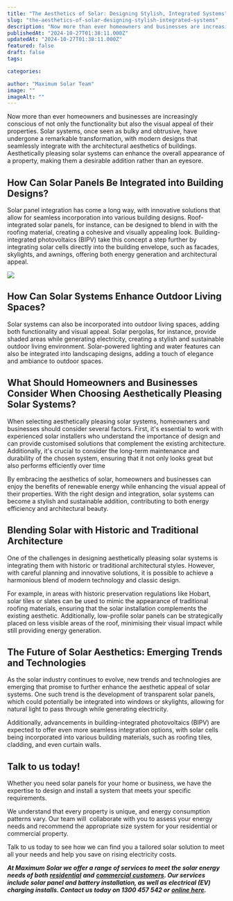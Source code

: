 ```yaml
---
title: "The Aesthetics of Solar: Designing Stylish, Integrated Systems"
slug: "the-aesthetics-of-solar-designing-stylish-integrated-systems"
description: "Now more than ever homeowners and businesses are increasingly conscious of not only the functionality but also the visual appeal of their properties. Solar syst"
publishedAt: "2024-10-27T01:38:11.000Z"
updatedAt: "2024-10-27T01:38:11.000Z"
featured: false
draft: false
tags:

categories:

author: "Maximum Solar Team"
image: ""
imageAlt: ""
---
```


Now more than ever homeowners and businesses are increasingly conscious of not only the functionality but also the visual appeal of their properties. Solar systems, once seen as bulky and obtrusive, have undergone a remarkable transformation, with modern designs that seamlessly integrate with the architectural aesthetics of buildings. Aesthetically pleasing solar systems can enhance the overall appearance of a property, making them a desirable addition rather than an eyesore.

## How Can Solar Panels Be Integrated into Building Designs?

Solar panel integration has come a long way, with innovative solutions that allow for seamless incorporation into various building designs. Roof-integrated solar panels, for instance, can be designed to blend in with the roofing material, creating a cohesive and visually appealing look. Building-integrated photovoltaics (BIPV) take this concept a step further by integrating solar cells directly into the building envelope, such as facades, skylights, and awnings, offering both energy generation and architectural appeal.

![](/images/blog/image-12.jpg)

## How Can Solar Systems Enhance Outdoor Living Spaces?

Solar systems can also be incorporated into outdoor living spaces, adding both functionality and visual appeal. Solar pergolas, for instance, provide shaded areas while generating electricity, creating a stylish and sustainable outdoor living environment. Solar-powered lighting and water features can also be integrated into landscaping designs, adding a touch of elegance and ambiance to outdoor spaces.

## What Should Homeowners and Businesses Consider When Choosing Aesthetically Pleasing Solar Systems?

When selecting aesthetically pleasing solar systems, homeowners and businesses should consider several factors. First, it's essential to work with experienced solar installers who understand the importance of design and can provide customised solutions that complement the existing architecture. Additionally, it's crucial to consider the long-term maintenance and durability of the chosen system, ensuring that it not only looks great but also performs efficiently over time

By embracing the aesthetics of solar, homeowners and businesses can enjoy the benefits of renewable energy while enhancing the visual appeal of their properties. With the right design and integration, solar systems can become a stylish and sustainable addition, contributing to both energy efficiency and architectural beauty.

## Blending Solar with Historic and Traditional Architecture

One of the challenges in designing aesthetically pleasing solar systems is integrating them with historic or traditional architectural styles. However, with careful planning and innovative solutions, it is possible to achieve a harmonious blend of modern technology and classic design.

For example, in areas with historic preservation regulations like Hobart, solar tiles or slates can be used to mimic the appearance of traditional roofing materials, ensuring that the solar installation complements the existing aesthetic. Additionally, low-profile solar panels can be strategically placed on less visible areas of the roof, minimising their visual impact while still providing energy generation.

## The Future of Solar Aesthetics: Emerging Trends and Technologies

As the solar industry continues to evolve, new trends and technologies are emerging that promise to further enhance the aesthetic appeal of solar systems. One such trend is the development of transparent solar panels, which could potentially be integrated into windows or skylights, allowing for natural light to pass through while generating electricity.

Additionally, advancements in building-integrated photovoltaics (BIPV) are expected to offer even more seamless integration options, with solar cells being incorporated into various building materials, such as roofing tiles, cladding, and even curtain walls.

## Talk to us today!

Whether you need solar panels for your home or business, we have the expertise to design and install a system that meets your specific requirements. 

We understand that every property is unique, and energy consumption patterns vary. Our team will  collaborate with you to assess your energy needs and recommend the appropriate size system for your residential or commercial property.

Talk to us today to see how we can find you a tailored solar solution to meet all your needs and help you save on rising electricity costs.

  
**_At Maximum Solar we offer a range of services to meet the solar energy needs of both_** [**_residential_**](https://www.maximumsolar.com.au/residential-solar) **_and_** [**_commercial customers_**](https://www.maximumsolar.com.au/commercial-solar)**_. Our services include solar panel and battery installation, as well as electrical (EV) charging installs. Contact us today on 1300 457 542 or_** [**_online here_**](https://www.maximumsolar.com.au/contact)**_._**
